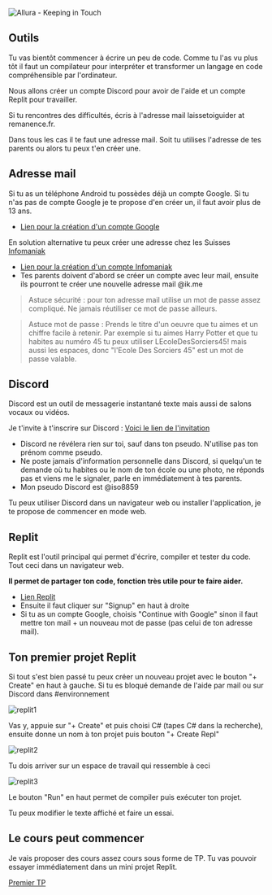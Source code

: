 ![Allura - Keeping in Touch](https://user-images.githubusercontent.com/107787061/174765432-ac8d9670-2824-4bd6-ae79-15c79c15449b.png)
## Outils

Tu vas bientôt commencer à écrire un peu de code. Comme tu l'as vu plus tôt il faut un compilateur pour interpréter et transformer un langage en code compréhensible par l'ordinateur.

Nous allons créer un compte Discord pour avoir de l'aide et un compte Replit pour travailler.

Si tu rencontres des difficultés, écris à l'adresse mail laissetoiguider at remanence.fr.

Dans tous les cas il te faut une adresse mail. Soit tu utilises l'adresse de tes parents ou alors tu peux t'en créer une.

## Adresse mail

Si tu as un téléphone Android tu possèdes déjà un compte Google. Si tu n'as pas de compte Google je te propose d'en créer un, il faut avoir plus de 13 ans.
- [Lien pour la création d'un compte Google](https://accounts.google.com/)

En solution alternative tu peux créer une adresse chez les Suisses [Infomaniak](https://www.infomaniak.com/fr)
- [Lien pour la création d'un compte Infomaniak](https://welcome.infomaniak.com/signup)
- Tes parents doivent d'abord se créer un compte avec leur mail, ensuite ils pourront te créer une nouvelle adresse mail @ik.me

> Astuce sécurité : pour ton adresse mail utilise un mot de passe assez compliqué. Ne jamais réutiliser ce mot de passe ailleurs.

> Astuce mot de passe : Prends le titre d'un oeuvre que tu aimes et un chiffre facile à retenir. Par exemple si tu aimes Harry Potter et que tu habites au numéro 45 tu peux utiliser LEcoleDesSorciers45! mais aussi les espaces, donc "l'Ecole Des Sorciers 45" est un mot de passe valable.

## Discord

Discord est un outil de messagerie instantané texte mais aussi de salons vocaux ou vidéos.

Je t'invite à t'inscrire sur Discord : [Voici le lien de l'invitation](https://discord.gg/qspWQHADgk)
- Discord ne révélera rien sur toi, sauf dans ton pseudo. N'utilise pas ton prénom comme pseudo.
- Ne poste jamais d'information personnelle dans Discord, si quelqu'un te demande où tu habites ou le nom de ton école ou une photo, ne réponds pas et viens me le signaler, parle en immédiatement à tes parents.
- Mon pseudo Discord est @iso8859

Tu peux utiliser Discord dans un navigateur web ou installer l'application, je te propose de commencer en mode web.

## Replit

Replit est l'outil principal qui permet d'écrire, compiler et tester du code. Tout ceci dans un navigateur web. 

**Il permet de partager ton code, fonction très utile pour te faire aider.**

- [Lien Replit](https://replit.com/)
- Ensuite il faut cliquer sur "Signup" en haut à droite
- Si tu as un compte Google, choisis "Continue with Google" sinon il faut mettre ton mail + un nouveau mot de passe (pas celui de ton adresse mail).

## Ton premier projet Replit

Si tout s'est bien passé tu peux créer un nouveau projet avec le bouton "+ Create" en haut à gauche. Si tu es bloqué demande de l'aide par mail ou sur Discord dans #environnement

![replit1](https://user-images.githubusercontent.com/802089/175196365-2a52b483-2fb7-44d0-90f3-bf800dd952c9.png)

Vas y, appuie sur "+ Create" et puis choisi C# (tapes C# dans la recherche), ensuite donne un nom à ton projet puis bouton "+ Create Repl"

![replit2](https://user-images.githubusercontent.com/802089/175197212-aec2f25d-3452-4729-9890-6bf33d443419.png)

Tu dois arriver sur un espace de travail qui ressemble à ceci

![replit3](https://user-images.githubusercontent.com/802089/175197445-3b18a27e-cc87-4cd1-b2be-d37b74f94167.png)

Le bouton "Run" en haut permet de compiler puis exécuter ton projet.

Tu peux modifier le texte affiché et faire un essai.

## Le cours peut commencer

Je vais proposer des cours assez cours sous forme de TP. Tu vas pouvoir essayer immédiatement dans un mini projet Replit.

[Premier TP](TP/TP01/01_TP.md)

